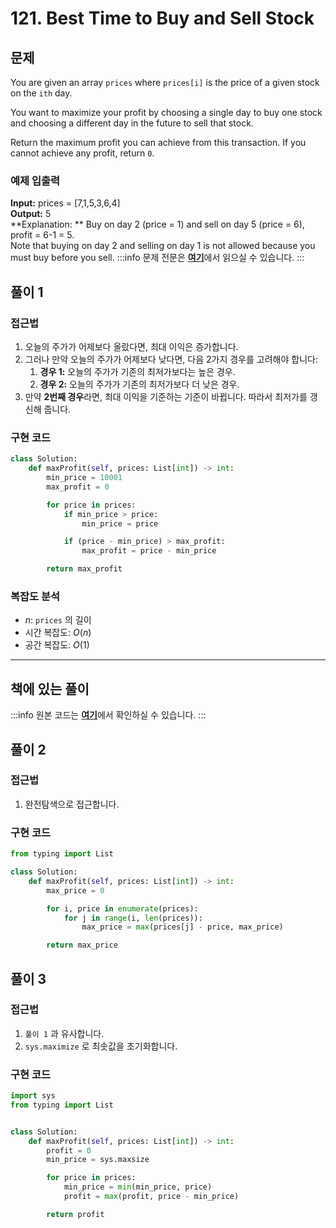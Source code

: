 # 121. Best Time to Buy and Sell Stock

## 문제

You are given an array `prices` where `prices[i]` is the price of a given stock on the `ith` day.

You want to maximize your profit by choosing a single day to buy one stock and choosing a different day in the future to sell that stock.

Return the maximum profit you can achieve from this transaction. If you cannot achieve any profit, return `0`.

### 예제 입출력

**Input:** prices = [7,1,5,3,6,4] <br/>
**Output:** 5 <br/>
**Explanation: ** Buy on day 2 (price = 1) and sell on day 5 (price = 6), profit = 6-1 = 5. <br/>
Note that buying on day 2 and selling on day 1 is not allowed because you must buy before you sell.
:::info
문제 전문은 [**여기**](https://leetcode.com/problems/best-time-to-buy-and-sell-stock/description/)에서 읽으실 수 있습니다.
:::

## 풀이 1

### 접근법

1. 오늘의 주가가 어제보다 올랐다면, 최대 이익은 증가합니다.
2. 그러나 만약 오늘의 주가가 어제보다 낮다면, 다음 2가지 경우를 고려해야 합니다:
   1. **경우 1:** 오늘의 주가가 기존의 최저가보다는 높은 경우.
   2. **경우 2:** 오늘의 주가가 기존의 최저가보다 더 낮은 경우.
3. 만약 **2번째 경우**라면, 최대 이익을 기준하는 기준이 바뀝니다. 따라서 최저가를 갱신해 줍니다.

### 구현 코드

```python
class Solution:
    def maxProfit(self, prices: List[int]) -> int:
        min_price = 10001
        max_profit = 0

        for price in prices:
            if min_price > price:
                min_price = price

            if (price - min_price) > max_profit:
                max_profit = price - min_price

        return max_profit
```

### 복잡도 분석

- $n$: `prices` 의 길이
- 시간 복잡도: $O(n)$
- 공간 복잡도: $O(1)$

---

## 책에 있는 풀이

:::info
원본 코드는 [**여기**](https://github.com/onlybooks/algorithm-interview)에서 확인하실 수 있습니다.
:::

## 풀이 2

### 접근법

1. 완전탐색으로 접근합니다.

### 구현 코드

```python
from typing import List

class Solution:
    def maxProfit(self, prices: List[int]) -> int:
        max_price = 0

        for i, price in enumerate(prices):
            for j in range(i, len(prices)):
                max_price = max(prices[j] - price, max_price)

        return max_price
```

## 풀이 3

### 접근법

1. `풀이 1` 과 유사합니다.
2. `sys.maximize` 로 최솟값을 초기화합니다.

### 구현 코드

```python
import sys
from typing import List


class Solution:
    def maxProfit(self, prices: List[int]) -> int:
        profit = 0
        min_price = sys.maxsize

        for price in prices:
            min_price = min(min_price, price)
            profit = max(profit, price - min_price)

        return profit
```
